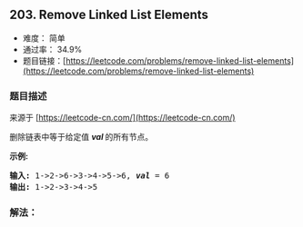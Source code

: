 ## 203. Remove Linked List Elements

- 难度： 简单
- 通过率： 34.9%
- 题目链接：[https://leetcode.com/problems/remove-linked-list-elements](https://leetcode.com/problems/remove-linked-list-elements)


### 题目描述

来源于 [https://leetcode-cn.com/](https://leetcode-cn.com/)

<p>删除链表中等于给定值&nbsp;<strong><em>val&nbsp;</em></strong>的所有节点。</p>

<p><strong>示例:</strong></p>

<pre><strong>输入:</strong> 1-&gt;2-&gt;6-&gt;3-&gt;4-&gt;5-&gt;6, <em><strong>val</strong></em> = 6
<strong>输出:</strong> 1-&gt;2-&gt;3-&gt;4-&gt;5
</pre>


### 解法：